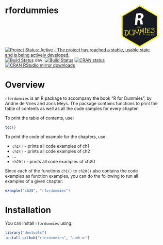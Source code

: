
<!-- README.md is generated from README.Rmd. Please edit that file -->

# rfordummies <img src="man/figures/logo.png" align="right" width="120" />

<!-- badges: start -->

[![Project Status: Active - The project has reached a stable, usable
state and is being actively
developed.](http://www.repostatus.org/badges/latest/active.svg)](http://www.repostatus.org/#active)
[<img src="https://travis-ci.org/andrie/rfordummies.svg" alt="Build Status" />](https://travis-ci.org/andrie/rfordummies)
dev:
[<img src="https://travis-ci.org/andrie/rfordummies.svg?branch=dev" alt="Build Status" />](https://travis-ci.org/andrie/rfordummies)
[![CRAN
status](https://www.r-pkg.org/badges/version/rfordummies)](https://cran.r-project.org/package=rfordummies)
[![CRAN RStudio mirror
downloads](http://cranlogs.r-pkg.org/badges/rfordummies)](http://www.r-pkg.org/pkg/rfordummies)

<!-- badges: end -->

# Overview

`rfordummies` is an R package to accompany the book “R for Dummies”, by
Andrie de Vries and Joris Meys. The package contains functions to print
the table of contents as well as all the code samples for every chapter.

To print the table of contents, use:

``` r
toc()
```

To print the code of example for the chapters, use:

  - `ch1()` - prints all code examples of ch1
  - `ch2()` - prints all code examples of ch2
  - …
  - `ch20()` - prints all code examples of ch20

Since each of the functions `ch1()` to `ch20()` also contains the code
examples as function examples, you can do the following to run all
examples of a given chapter:

``` r
example("ch20", "rfordummies")
```

# Installation

You can install `rfordummies` using:

``` r
library("devtools")
install_github("rfordummies", "andrie")
```
